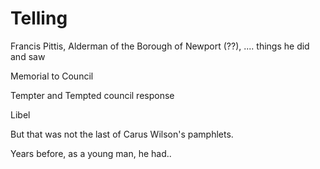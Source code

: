 # Telling

Francis Pittis, Alderman of the Borough of Newport (??), .... things he did and saw

Memorial to Council

Tempter and Tempted council response

Libel


But that was not the last of Carus Wilson's pamphlets.

Years before, as a young man, he had..

